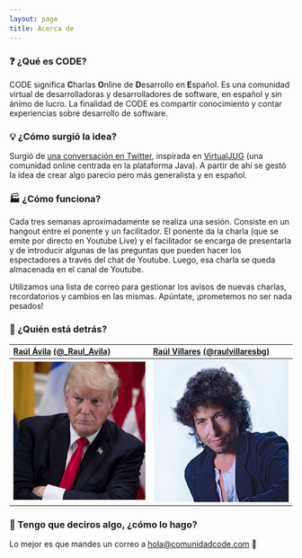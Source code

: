 ```yaml
---
layout: page
title: Acerca de
---
```


### :question: ¿Qué es CODE?

CODE significa **C**harlas **O**nline de **D**esarrollo en **E**spañol. Es una comunidad virtual de desarrolladoras y desarrolladores de software, en español y sin ánimo de lucro. La finalidad de CODE es compartir conocimiento y contar experiencias sobre desarrollo de software.

### :bulb: ¿Cómo surgió la idea?

Surgió de [una conversación en Twitter](https://masde140.com/t/meetup-virtual/279), inspirada en [VirtualJUG](https://virtualjug.com/) (una comunidad online centrada en la plataforma Java). A partir de ahí se gestó la idea de crear algo parecio pero más generalista y en español.

### :factory: ¿Cómo funciona?

Cada tres semanas aproximadamente se realiza una sesión. Consiste en un hangout entre el ponente y un facilitador. El ponente da la charla (que se emite por directo en Youtube Live) y el facilitador se encarga de presentarla y de introducir algunas de las preguntas que pueden hacer los espectadores a través del chat de Youtube. Luego, esa charla se queda almacenada en el canal de Youtube.

Utilizamos una lista de correo para gestionar los avisos de nuevas charlas, recordatorios y cambios en las mismas. Apúntate, ¡prometemos no ser nada pesados!

### :busts_in_silhouette: ¿Quién está detrás?

[Raúl Ávila](http://raulavila.com) [(@_Raul_Avila)](https://twitter.com/_Raul_Avila) | [Raúl Villares](http://raulvillares.com) [(@raulvillaresbg)](https://twitter.com/raulvillaresbg)
:-------------------------|:-------------------------
![raulavila](./img/trump.jpg)  |  ![raulvillares](./img/dylan.jpg)



### :raising_hand: Tengo que deciros algo, ¿cómo lo hago?

Lo mejor es que mandes un correo a hola@comunidadcode.com :email:
